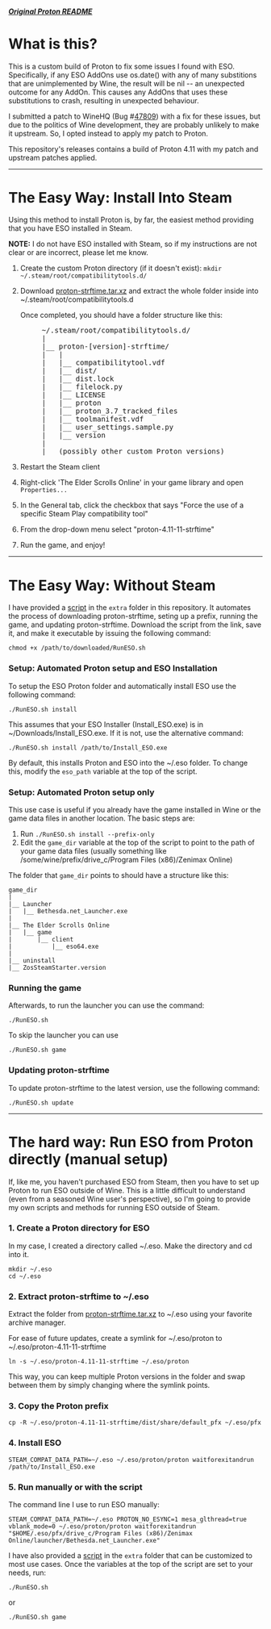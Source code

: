 ##### [Original Proton README](https://github.com/ValveSoftware/Proton/README.md)

# What is this?

This is a custom build of Proton to fix some issues I found with ESO.
Specifically, if any ESO AddOns use os.date() with any of many substitions that
are unimplemented by Wine, the result will be nil -- an unexpected outcome for
any AddOn. This causes any AddOns that uses these substitutions to crash,
resulting in unexpected behaviour.

I submitted a patch to WineHQ (Bug #[47809](https://bugs.winehq.org/show_bug.cgi?id=47809)) with a fix for these issues,
but due to the politics of Wine development, they are probably unlikely to make
it upstream. So, I opted instead to apply my patch to Proton.

This repository's releases contains a build of Proton 4.11 with my patch and
upstream patches applied.

-----

# The Easy Way: Install Into Steam

Using this method to install Proton is, by far, the easiest method providing
that you have ESO installed in Steam.

**NOTE:** I do not have ESO installed with Steam, so if my instructions are not
clear or are incorrect, please let me know.

1. Create the custom Proton directory (if it doesn't exist): `mkdir ~/.steam/root/compatibilitytools.d/`
2. Download [proton-strftime.tar.xz](https://github.com/chuck-r/proton-strftime/releases/latest/download/proton-strftime.tar.xz) and extract the whole folder inside into ~/.steam/root/compatibilitytools.d

   Once completed, you should have a folder structure like this:
   <pre>
        ~/.steam/root/compatibilitytools.d/
        |
        |__ proton-[version]-strftime/
        |   |
        |   |__ compatibilitytool.vdf
        |   |__ dist/
        |   |__ dist.lock
        |   |__ filelock.py
        |   |__ LICENSE
        |   |__ proton
        |   |__ proton_3.7_tracked_files
        |   |__ toolmanifest.vdf
        |   |__ user_settings.sample.py
        |   |__ version
        |
        |__ (possibly other custom Proton versions)
   </pre>

3. Restart the Steam client
4. Right-click 'The Elder Scrolls Online' in your game library and open `Properties...`
5. In the General tab, click the checkbox that says "Force the use of a specific Steam Play compatibility tool"
6. From the drop-down menu select "proton-4.11-11-strftime"
7. Run the game, and enjoy!

-----

# The Easy Way: Without Steam

I have provided a [script](https://chuck-r.github.io/proton-strftime/RunESO.sh) in the `extra` folder in this repository. It automates the process of
downloading proton-strftime, seting up a prefix, running the game, and updating
proton-strftime. Download the script from the link, save it, and make it
executable by issuing the following command:

    chmod +x /path/to/downloaded/RunESO.sh

### Setup: Automated Proton setup and ESO Installation

To setup the ESO Proton folder and automatically install ESO use the following
command:

    ./RunESO.sh install

This assumes that your ESO Installer (Install\_ESO.exe) is in
~/Downloads/Install_ESO.exe. If it is not, use the alternative command:

    ./RunESO.sh install /path/to/Install_ESO.exe

By default, this installs Proton and ESO into the ~/.eso folder. To change
this, modify the `eso_path` variable at the top of the script.

### Setup: Automated Proton setup only

This use case is useful if you already have the game installed in Wine or the
game data files in another location. The basic steps are:

1. Run `./RunESO.sh install --prefix-only`
2. Edit the `game_dir` variable at the top of the script to point to the path of your game data files (usually something like /some/wine/prefix/drive_c/Program Files (x86)/Zenimax Online)

The folder that `game_dir` points to should have a structure like this:

    game_dir
    |
    |__ Launcher
    |   |__ Bethesda.net_Launcher.exe
    |
    |__ The Elder Scrolls Online
    |   |__ game
    |       |__ client
    |           |__ eso64.exe
    |
    |__ uninstall
    |__ ZosSteamStarter.version


### Running the game

Afterwards, to run the launcher you can use the command:

    ./RunESO.sh

To skip the launcher you can use

    ./RunESO.sh game

### Updating proton-strftime

To update proton-strftime to the latest version, use the following command:

    ./RunESO.sh update

-----

# The hard way: Run ESO from Proton directly (manual setup)

If, like me, you haven't purchased ESO from Steam, then you have to set up Proton to run ESO outside of Wine. This
is a little difficult to understand (even from a seasoned Wine user's perspective), so I'm going to provide my own
scripts and methods for running ESO outside of Steam.

### 1. Create a Proton directory for ESO
In my case, I created a directory called ~/.eso. Make the directory and cd into it.

    mkdir ~/.eso
    cd ~/.eso

### 2. Extract proton-strftime to ~/.eso
Extract the folder from [proton-strftime.tar.xz](https://github.com/chuck-r/proton-strftime/releases/latest/download/proton-strftime.tar.xz) to ~/.eso using your favorite archive manager.

For ease of future updates, create a symlink for ~/.eso/proton to ~/.eso/proton-4.11-11-strftime

    ln -s ~/.eso/proton-4.11-11-strftime ~/.eso/proton

This way, you can keep multiple Proton versions in the folder and swap between them by simply changing where the symlink
points.

### 3. Copy the Proton prefix

    cp -R ~/.eso/proton-4.11-11-strftime/dist/share/default_pfx ~/.eso/pfx

### 4. Install ESO

    STEAM_COMPAT_DATA_PATH=~/.eso ~/.eso/proton/proton waitforexitandrun /path/to/Install_ESO.exe

### 5. Run manually or with the script
The command line I use to run ESO manually:

    STEAM_COMPAT_DATA_PATH=~/.eso PROTON_NO_ESYNC=1 mesa_glthread=true vblank_mode=0 ~/.eso/proton/proton waitforexitandrun "$HOME/.eso/pfx/drive_c/Program Files (x86)/Zenimax Online/launcher/Bethesda.net_Launcher.exe"

I have also provided a [script](https://chuck-r.github.io/proton-strftime/RunESO.sh) in the `extra` folder that can be customized to most use cases. Once the variables at the top of the script are set to your needs, run:

    ./RunESO.sh

or

    ./RunESO.sh game
